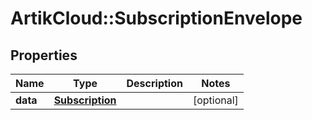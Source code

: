 # ArtikCloud::SubscriptionEnvelope

## Properties
Name | Type | Description | Notes
------------ | ------------- | ------------- | -------------
**data** | [**Subscription**](Subscription.md) |  | [optional] 


